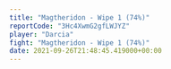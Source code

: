 ```yaml
---
title: "Magtheridon - Wipe 1 (74%)"
reportCode: "3Hc4XwmG2gfLWJYZ"
player: "Darcia"
fight: "Magtheridon - Wipe 1 (74%)"
date: 2021-09-26T21:48:45.419000+00:00
---
```

